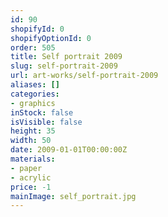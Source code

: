 ```yaml
---
id: 90
shopifyId: 0
shopifyOptionId: 0
order: 505
title: Self portrait 2009
slug: self-portrait-2009
url: art-works/self-portrait-2009
aliases: []
categories:
- graphics
inStock: false
isVisible: false
height: 35
width: 50
date: 2009-01-01T00:00:00Z
materials:
- paper
- acrylic
price: -1
mainImage: self_portrait.jpg
---
```

